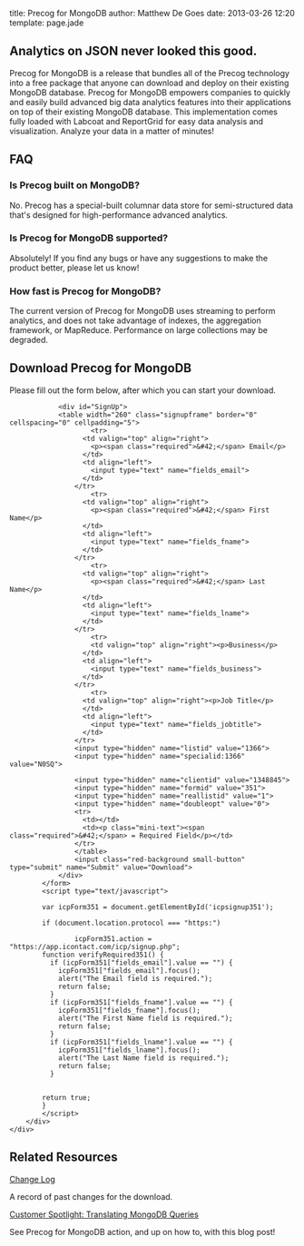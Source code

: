title: Precog for MongoDB
author: Matthew De Goes
date: 2013-03-26 12:20
template: page.jade

<div class="two-columns">
    <h2>Analytics on JSON never looked this good.</h2>
    <p>Precog for MongoDB is a release that bundles all of the Precog technology into a free package that anyone can download and deploy on their existing MongoDB database. Precog for MongoDB empowers companies to quickly and easily build advanced big data analytics features into their applications on top of their existing MongoDB database. This implementation comes fully loaded with Labcoat and ReportGrid for easy data analysis and visualization. Analyze your data in a matter of minutes!</p>
    <div class="very-dark-background">
        <h2>FAQ</h2>
        <h3>Is Precog built on MongoDB?</h3>
        <p>No. Precog has a special-built columnar data store for semi-structured data that's designed for high-performance advanced analytics.</p>
        <h3>Is Precog for MongoDB supported?</h3>
        <p>Absolutely! If you find any bugs or have any suggestions to make the product better, please let us know!</p>
        <h3>How fast is Precog for MongoDB?</h3>
        <p>The current version of Precog for MongoDB uses streaming to perform analytics, and does not take advantage of indexes, the aggregation framework, or MapReduce. Performance on large collections may be degraded.</p>
    </div>
    <h2>Download Precog for MongoDB</h2>
    <p>Please fill out the form below, after which you can start your download.</p>
    <div id="contact-signup-form">
            <form method="post" action="https://app.icontact.com/icp/signup.php" name="icpsignup" id="icpsignup351" accept-charset="UTF-8" onsubmit="return verifyRequired351();" >
                <input type="hidden" name="redirect" value="http://www.precog.com/for-developers/mongodb/download/">
                <input type="hidden" name="errorredirect" value="http://www.icontact.com/www/signup/error.html">
                
                <div id="SignUp">
                <table width="260" class="signupframe" border="0" cellspacing="0" cellpadding="5">
                        <tr>
                      <td valign="top" align="right">
                        <p><span class="required">&#42;</span> Email</p>
                      </td>
                      <td align="left">
                        <input type="text" name="fields_email">
                      </td>
                    </tr>
                        <tr>
                      <td valign="top" align="right">
                        <p><span class="required">&#42;</span> First Name</p>
                      </td>
                      <td align="left">
                        <input type="text" name="fields_fname">
                      </td>
                    </tr>
                        <tr>
                      <td valign="top" align="right">
                        <p><span class="required">&#42;</span> Last Name</p>
                      </td>
                      <td align="left">
                        <input type="text" name="fields_lname">
                      </td>
                    </tr>
                        <tr>
                        <td valign="top" align="right"><p>Business</p>
                      </td>
                      <td align="left">
                        <input type="text" name="fields_business">
                      </td>
                    </tr>
                        <tr>
                      <td valign="top" align="right"><p>Job Title</p>
                      </td>
                      <td align="left">
                        <input type="text" name="fields_jobtitle">
                      </td>
                    </tr>
                    <input type="hidden" name="listid" value="1366">
                    <input type="hidden" name="specialid:1366" value="N0SQ">
                
                    <input type="hidden" name="clientid" value="1348845">
                    <input type="hidden" name="formid" value="351">
                    <input type="hidden" name="reallistid" value="1">
                    <input type="hidden" name="doubleopt" value="0">
                    <tr>
                      <td></td>
                      <td><p class="mini-text"><span class="required">&#42;</span> = Required Field</p></td>
                    </tr>
                    </table>
                    <input class="red-background small-button" type="submit" name="Submit" value="Download">
                </div>
            </form>
            <script type="text/javascript">
            
            var icpForm351 = document.getElementById('icpsignup351');
            
            if (document.location.protocol === "https:")
            
                    icpForm351.action = "https://app.icontact.com/icp/signup.php";
            function verifyRequired351() {
              if (icpForm351["fields_email"].value == "") {
                icpForm351["fields_email"].focus();
                alert("The Email field is required.");
                return false;
              }
              if (icpForm351["fields_fname"].value == "") {
                icpForm351["fields_fname"].focus();
                alert("The First Name field is required.");
                return false;
              }
              if (icpForm351["fields_lname"].value == "") {
                icpForm351["fields_lname"].focus();
                alert("The Last Name field is required.");
                return false;
              }
            
            
            return true;
            }
            </script>
        </div>
    </div>
</div>
<div class="two-columns-end">
    <div class="very-dark-background">
        <h2>Related Resources</h2>
        <a href="http://www.precog.com/external/mongodb-changelog.htm">Change Log</a>
        <p>A record of past changes for the download.</p>
        <a href="https://www.precog.com/blog/Community-Spotlight-Translating%20MongoDB-Queries-into-Quirrel/">Customer Spotlight: Translating MongoDB Queries</a>
        <p>See Precog for MongoDB action, and up on how to, with this blog post!</p>
    </div>
</div>
<div class="clear-left"></div>